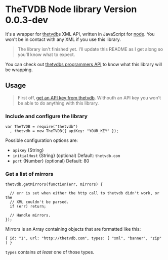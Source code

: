 # TheTVDB Node library Version 0.0.3-dev

It's a wrapper for [thetvdb][]s XML API, written in JavaScript for [node][].
You won't be in contact with any XML if you use this library.

> The library isn't finished yet. I'll update this README as I get along so
> you'll know what to expect.

You can check out [thetvdbs programmers API](http://thetvdb.com/wiki/index.php?title=Programmers_API)
to know what this library will be wrapping.

[node]: http://nodejs.org/
[thetvdb]: http://www.thetvdb.com/


## Usage

> First off, [get an API key from thetvdb](http://thetvdb.com/?tab=apiregister).
> Withouth an API key you won't be able to do anything with this library.


### Include and configure the library

    var TheTVDB = require("thetvdb")
      , thetvdb = new TheTVDB({ apiKey: "YOUR_KEY" });

Possible configuration options are:

  - `apiKey` {String}
  - `initialHost` {String} (optional) Default: `thetvdb.com`
  - `port` {Number} (optional) Default: 80

### Get a list of mirrors

    thetvdb.getMirrors(function(err, mirrors) {

      // err is set when either the http call to thetvdb didn't work, or the
      // XML couldn't be parsed.
      if (err) return;

      // Handle mirrors.
    });

Mirrors is an Array containing objects that are formatted like this:

    { id: "1", url: "http://thetvdb.com", types: [ "xml", "banner", "zip" ] }

`types` contains *at least* one of those types.